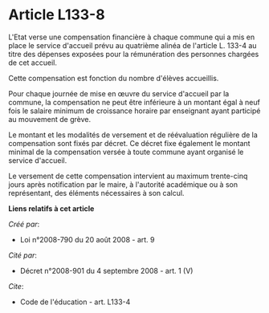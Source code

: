 # Article L133-8

L'Etat verse une compensation financière à chaque commune qui a mis en place le service d'accueil prévu au quatrième alinéa
de l'article L. 133-4 au titre des dépenses exposées pour la rémunération des personnes chargées de cet accueil. 

Cette compensation est fonction du nombre d'élèves accueillis. 

Pour chaque journée de mise en œuvre du service d'accueil par la commune, la compensation ne peut être inférieure à un
montant égal à neuf fois le salaire minimum de croissance horaire par enseignant ayant participé au mouvement de grève. 

Le montant et les modalités de versement et de réévaluation régulière de la compensation sont fixés par décret. Ce décret
fixe également le montant minimal de la compensation versée à toute commune ayant organisé le service d'accueil. 

Le versement de cette compensation intervient au maximum trente-cinq jours après notification par le maire, à l'autorité
académique ou à son représentant, des éléments nécessaires à son calcul.

**Liens relatifs à cet article**

_Créé par_:

  - Loi n°2008-790 du 20 août 2008 - art. 9

_Cité par_:

  - Décret n°2008-901 du 4 septembre 2008 - art. 1 (V)

_Cite_:

  - Code de l'éducation - art. L133-4
